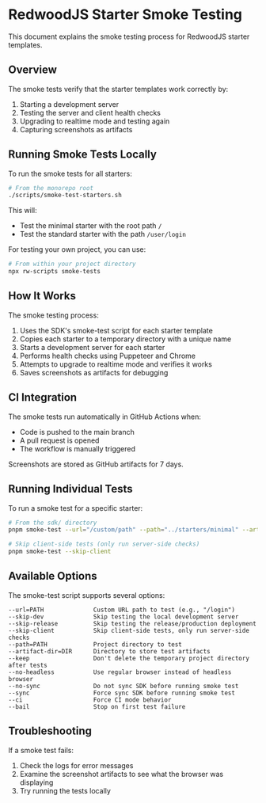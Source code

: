 # RedwoodJS Starter Smoke Testing

This document explains the smoke testing process for RedwoodJS starter templates.

## Overview

The smoke tests verify that the starter templates work correctly by:

1. Starting a development server
2. Testing the server and client health checks
3. Upgrading to realtime mode and testing again
4. Capturing screenshots as artifacts

## Running Smoke Tests Locally

To run the smoke tests for all starters:

```sh
# From the monorepo root
./scripts/smoke-test-starters.sh
```

This will:

- Test the minimal starter with the root path `/`
- Test the standard starter with the path `/user/login`

For testing your own project, you can use:

```sh
# From within your project directory
npx rw-scripts smoke-tests
```

## How It Works

The smoke testing process:

1. Uses the SDK's smoke-test script for each starter template
2. Copies each starter to a temporary directory with a unique name
3. Starts a development server for each starter
4. Performs health checks using Puppeteer and Chrome
5. Attempts to upgrade to realtime mode and verifies it works
6. Saves screenshots as artifacts for debugging

## CI Integration

The smoke tests run automatically in GitHub Actions when:

- Code is pushed to the main branch
- A pull request is opened
- The workflow is manually triggered

Screenshots are stored as GitHub artifacts for 7 days.

## Running Individual Tests

To run a smoke test for a specific starter:

```sh
# From the sdk/ directory
pnpm smoke-test --url="/custom/path" --path="../starters/minimal" --artifact-dir="./my-artifacts"

# Skip client-side tests (only run server-side checks)
pnpm smoke-test --skip-client
```

## Available Options

The smoke-test script supports several options:

```
--url=PATH              Custom URL path to test (e.g., "/login")
--skip-dev              Skip testing the local development server
--skip-release          Skip testing the release/production deployment
--skip-client           Skip client-side tests, only run server-side checks
--path=PATH             Project directory to test
--artifact-dir=DIR      Directory to store test artifacts
--keep                  Don't delete the temporary project directory after tests
--no-headless           Use regular browser instead of headless browser
--no-sync               Do not sync SDK before running smoke test
--sync                  Force sync SDK before running smoke test
--ci                    Force CI mode behavior
--bail                  Stop on first test failure
```

## Troubleshooting

If a smoke test fails:

1. Check the logs for error messages
2. Examine the screenshot artifacts to see what the browser was displaying
3. Try running the tests locally
